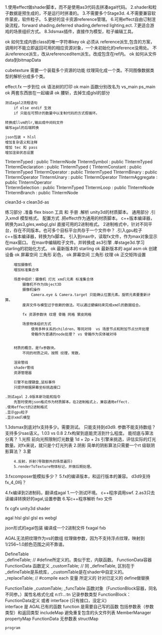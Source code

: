 ﻿1.使用effect做shader脚本，而不是使用as3代码去拼凑agal代码。
2.shader和粒子数据是预生成的，不是运行时拼凑的。
3.不需要多个Stage3d.
4.不需要兼容软件蒙皮，软件粒子。
5.更好的显卡资源reference管理。
6.可用effect自由订制渲染流程，forward shading,deferred shading,deferred lighting,ect.
7.更适合游戏的场景组织方式。
8.3dsmax插件，直接作为模型，粒子编辑工具。

ok 如何生成内嵌class的唯一字符串key
ok 必须从 reference派生,包含的方案，调用时不能立即返回可用的相应资源对象，一个未初始化的reference没用处。
	不从reference派生，改从referencedItem派生。改成包含在ref内。
ok 如何从文件data到bitmapData

cubetexture 需要一个装载多个资源的功能
纹理简化成一个类。不同图像数据类型的解析分成多个类。

effect.fx 一步到位 
	ok 语法树的打印
	ok main 函数分别改名为 vs_main ps_main
	ok 两套东西放在一起编译
	ok 腰斩，去掉生成glsl的部分

	测试agal2流程语句
		if else endif 生效
		if 只能在可预计的数量中以复制代码的方式假循环。

	转换成llvm的lr,输出成中间码文件
	编写agal的后端转换
	
	json包装 + hlsl
	增加复杂语义和注释
	增加 tec 和 pass
	增加渲染状态设置

TIntermTyped : public TIntermNode
	TIntermSymbol : public TIntermTyped
	TIntermDeclaration : public TIntermTyped {
	TIntermConstant : public TIntermTyped
	TIntermOperator : public TIntermTyped
		TIntermBinary : public TIntermOperator
		TIntermUnary : public TIntermOperator
		TIntermAggregate : public TIntermOperator	
	TIntermSelection : public TIntermTyped
TIntermLoop : public TIntermNode
TIntermBranch : public TIntermNode


clean3d-x
clean3d-as

练习部分
	.准备 flex bison 工具 和 手册
	.解析 unity3d的材质脚本。
通用部分
	.引入xmdl
		模型格式。
		配置方式
	.把effect作为通用的材质脚本。
		c++版本编译器，转换为as3,gles,webgl,glsl 直接可用的2进制格式。
		2进制格式中，针对不同平台，存在不同版本。也可多个目标平台共存于一个文件中？
	.引入gpu粒子	
		c++版本编译器，转换为fx脚本。
		引入到max中，读取fx文件，作为max对象显示在max窗口。
		在max中编辑粒子文件。并转换成
as3引擎
	.单stage3d.学习starling的初始化方式。
		ok 最新版本的 starling 
		ok 最新版本的 agal asm
		ok 创建设备
		ok 屏幕空间 三角形 彩色，
		ok 屏幕空间 三角形 纹理
		ok 正交矩阵设置

		增加摄像机
		增加标准集合体

		场景中组织：摄像机 灯光 xmdl元素 标准集合体
			摄像机不作为Object3D
			摄像机操作
				Camera.eye & Camera.target 只能确认位置元素。旋转元素要重新计算。
			废弃文件与模型过于依赖的做法。可以通过硬编码来完成xmdl的数据组合。
			
			fx 资源参数块 纹理 骨骼 网格 蒙皮网格 	

			场景物体组织方式 
				使用多种关系的children，等同对待  vs 场景节点和附加节点分开处理
				骨骼作为普通的node处理？ vs 骨骼作为实体被对待
				

		材质的概念，是fx参数块。
			不同的材质之间，按照 纹理，常数，			

		渲染管线
		shader管线
		资源管理器

		引擎不处理键盘,鼠标事件
		只提供根据屏幕坐标挑选接口	
	
	.测试agal 2.0版本新功能和指令
		先暂时使用json格式作为材质脚本。在2进制格式上，兼容通用effect.
	.使用effect的2进制格式
	.显示gpu粒子
	.显示xmdl模型




1.3dsmax到底对fx支持多少。需要测试。
	只能支持到d3d9.
	参数不能支持数组？
	支持多少sas语义。1.03 vs 0.8
2.fx构架到底能灵活到什么程度。
	能彻底与算法分离？
		1.光照
			前向光照限制灯光数量
				1d + 2p + 2s
				引擎来挑选，评估实际的灯光数量。对fx来说，就只是个灯光列表
		2.阴影
			简单的阴影算法只需要一个rt
			级联阴影算法？
		3.雾
			
		4.反射，折射(导致额外的场景遍历)
		5.renderToTexture物体标记，并做后期处理。
3.fxcomposer能模拟多少？
5.fx的编译版本，和运行版本的兼容。
	d3d9支持fx_4_0吗？
	
4.fx编译到2进制码，翻译成agal
	1.一个测试环境。
		c++程序调用swf.
	2.as3只去读编译转换好的agal,设置参数
6.写c++程序解析 fxo 文件


fx
cgfx
unity3d shader

agal
hlsl
glsl
glsl es
webgl

json形式的agal包装 编译成一个2进制文件 fxagal fxb


AGAL无法把纹理作为vs的数组
纹理做参数，因为不支持浮点纹理，映射到 1/256~1.0颜色范围之间不靠谱。


DefineTable				
	_defineTable;				// #define所定义的。类似于宏，内联函数。
		FunctionData容器
			FunctionData 函数定义
	_customTable;				// 同 	_defineTable, 区别在于 _defineTable是系统库，_customTable是在shader中自定义的。	
	_replaceTable;				// #compile each 变量<n> 所定义的	针对已定义的 define做替换
		
FunctionTable
	_customTable;
	_funcTable
		函数对象（FunctionBlock容器，同名不同参。）属性名格式化成 n:t1:..:tn 记录参数类型
			FunctionBlock：
				FunctionData定义 或者 interface (只有接口，没定义)	
					interface 是 AGAL已有的函数
					function 是需要自己写的函数
					包括参数表（参数类型）和返回类型
includeMap
	避免重复包含的头文件列表
MemberManager
	propertyMap
		FunctionData	无参数表
	structMap

	program